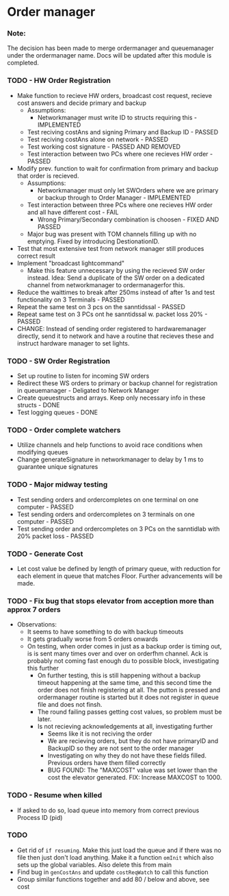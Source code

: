 # Order manager

### Note:
The decision has been made to merge ordermanager and queuemanager under the ordermanager name. Docs will be updated after this module is completed.

### TODO - HW Order Registration
 * Make function to recieve HW orders, broadcast cost request, recieve cost answers and decide primary and backup
    * Assumptions:
        * Networkmanager must write ID to structs requiring this - IMPLEMENTED
    * Test reciving costAns and signing Primary and Backup ID - PASSED
    * Test reciving costAns alone on network - PASSED
    * Test working cost signature - PASSED AND REMOVED
    * Test interaction between two PCs where one recieves HW order - PASSED
 * Modify prev. function to wait for confirmation from primary and backup that order is recieved.
    * Assumptions:
        * Networkmanager must only let SWOrders where we are primary or backup through to Order Manager - IMPLEMENTED
    * Test interaction between three PCs where one recieves HW order and all have different cost - FAIL
        * Wrong Primary/Secondary combination is choosen - FIXED AND PASSED
    * Major bug was present with TOM channels filling up with no emptying. Fixed by introducing DestionationID.
 * Test that most extensive test from network manager still produces correct result
 * Implement "broadcast lightcommand"
    * Make this feature unnecessary by using the recieved SW order instead. Idea: Send a duplicate of the SW order on a dedicated channel from networkmanager to ordermanagerfor this.
 * Reduce the waittimes to break after 250ms instead of after 1s and test functionality on 3 Terminals - PASSED
 * Repeat the same test on 3 pcs on the sanntidssal - PASSED
 * Repeat same test on 3 PCs ont he sanntidssal w. packet loss 20% - PASSED
 * CHANGE: Instead of sending order registered to hardwaremanager directly, send it to network and have a routine that recieves these and instruct hardware manager to set lights.

### TODO - SW Order Registration
 * Set up routine to listen for incoming SW orders
 * Redirect these WS orders to primary or backup channel for registration in queuemanager - Deligated to Network Manager
 * Create queuestructs and arrays. Keep only necessary info in these structs - DONE
 * Test logging queues - DONE 
 
 ### TODO - Order complete watchers
 * Utilize channels and help functions to avoid race conditions when modifying queues
 * Change generateSignature in networkmanager to delay by 1 ms to guarantee unique signatures

 ### TODO - Major midway testing
 * Test sending orders and ordercompletes on one terminal on one computer - PASSED
 * Test sending orders and ordercompletes on 3 terminals on one computer - PASSED
 * Test sending order and ordercompletes on 3 PCs on the sanntidlab with 20% packet loss - PASSED

 ### TODO - Generate Cost
 * Let cost value be defined by length of primary queue, with reduction for each element in queue that matches Floor. Further advancements will be made. 

### TODO - Fix bug that stops elevator from acception more than approx 7 orders
 * Observations:
    *  It seems to have something to do with backup timeouts
    *  It gets gradually worse from 5 orders onwards
    *  On testing, when order comes in just as a backup order is timing out, is is sent many times over and over on orderfhm channel. Ack is probably not coming fast enough du to possible block, investigating this further
        * On further testing, this is still happening without a backup timeout happening at the same time, and this second time the order does not finish registering at all. The putton is pressed and ordermanager routine is started but it does not register in queue file and does not finsh.
        * The round failing passes getting cost values, so problem must be later.
        * Is not recieving acknowledgements at all, investigating further
            * Seems like it is not reciving the order
            * We are recieving orders, but they do not have primaryID and BackupID so they are not sent to the order manager
            * Investigating on why they do not have these fields filled. Previous orders have them filled correctly
            * BUG FOUND: The "MAXCOST" value was set lower than the cost the elevator generated. FIX: Increase MAXCOST to 1000.

### TODO - Resume when killed
 * If asked to do so, load queue into memory from correct previous Process ID (pid)


### TODO
* Get rid of `if resuming`. Make this just load the queue and if there was no file
then just don't load anything. Make it a function `omInit` which also sets up the global variables. 
Also delete this from main
* Find bug in `genCostAns` and update `costReqWatch` to call this function
* Group similar functions together and add 80 / below and above, see cost


 